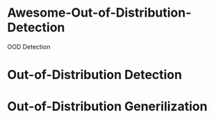 # Awesome-Out-of-Distribution-Detection
OOD Detection

# Out-of-Distribution Detection 




# Out-of-Distribution Generilization 




